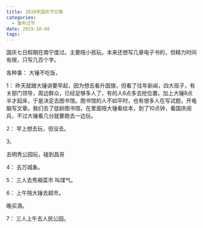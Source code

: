 ```yaml
---
title: 2019年国庆节记事
categories:
  - 逢年过节
date: 2019-10-08
tags:
---
```


国庆七日假期在南宁度过。主要陪小孩玩。本来还想写几章电子书的，但精力时间有限，只写几百个字。

<!-- more -->

各种事：
大锤不吃饭，

1：
昨天就跟大锤讲要早起，因为想去看升国旗，但看了往年新闻，四大班子，有关部门领导，周边群众，已经足够多人了，有的人6点多去抢位置。加上大锤8点半才起床，于是决定去图书馆。图书馆的人不如平时，也有很多人在写试题，开电脑写文章。我们去了低龄图书馆，在里面陪大锤看绘本，到了10点钟，看国庆阅兵，不过大锤看几分就要跑去一边玩。  

2：
早上想去玩，但没去。

3、

去明秀公园玩，碰到昌哥

4：
去万城象。

5：
三人去秀厢菜市
叫煤气。

6：
上午陪大锤去超市。

晚买酒。

7：
三人上午去人民公园。